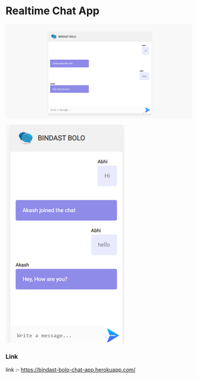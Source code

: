 # Realtime Chat App

![Realtime chat app](https://github.com/abhibarkade111/Realtime-chat-app/blob/master/screenshot1.png?raw=true)

![Realtime chat app](https://github.com/abhibarkade111/Realtime-chat-app/blob/master/screenshot2.png?raw=true)




### Link
link :- https://bindast-bolo-chat-app.herokuapp.com/
